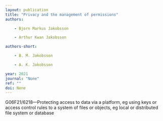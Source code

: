 ```yaml
---
layout: publication
title: "Privacy and the management of permissions"
authors:

    - Bjorn Markus Jakobsson

    - Arthur Kwan Jakobsson

authors-short:

    - B. M. Jakobsson

    - A. K. Jakobsson

year: 2021
journal: "None"
ref: ""
doi: None
---
```


G06F21/6218—Protecting access to data via a platform, eg using keys or access control rules to a system of files or objects, eg local or distributed file system or database
    